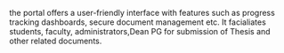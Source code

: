 the portal offers a user-friendly interface with features such as progress tracking dashboards, secure document management etc. It facialiates students, faculty, administrators,Dean PG for submission of Thesis and other related documents. 
